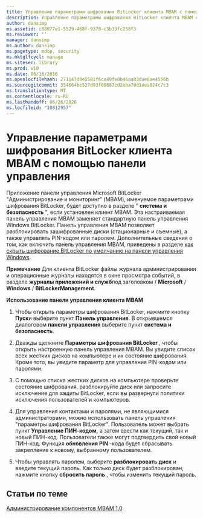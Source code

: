 ```yaml
---
title: Управление параметрами шифрования BitLocker клиента MBAM с помощью панели управления
description: Управление параметрами шифрования BitLocker клиента MBAM с помощью панели управления
author: dansimp
ms.assetid: c08077e1-5529-468f-9370-c3b33fc258f3
ms.reviewer: ''
manager: dansimp
ms.author: dansimp
ms.pagetype: mdop, security
ms.mktglfcycl: manage
ms.sitesec: library
ms.prod: w10
ms.date: 06/16/2016
ms.openlocfilehash: 271147d0e5581f6ce49fe0b46aa83dae6ae4556b
ms.sourcegitcommit: 354664bc527d93f80687cd2eba70d1eea024c7c3
ms.translationtype: MT
ms.contentlocale: ru-RU
ms.lasthandoff: 06/26/2020
ms.locfileid: "10812957"
---
```

# Управление параметрами шифрования BitLocker клиента MBAM с помощью панели управления


Приложение панели управления Microsoft BitLocker "Администрирование и мониторинг" (MBAM), именуемое параметрами шифрования BitLocker, будет доступно в разделе " **система и безопасность** ", если установлен клиент MBAM. Эта настраиваемая панель управления MBAM заменяет стандартную панель управления Windows BitLocker. Панель управления MBAM позволяет разблокировать зашифрованные диски (стационарные и съемные), а также управлять PIN-кодом или паролем. Дополнительные сведения о том, как включить панель управления MBAM, приведены в разделе [как скрыть шифрование BitLocker по умолчанию на панели управления Windows](how-to-hide-default-bitlocker-encryption-in-the-windows-control-panel.md).

**Примечание**  Для клиента BitLocker файлы журнала администрирования и операционные журналы находятся в окне просмотра событий, в разделе **журналы приложений и служб**под заголовком  /  **Microsoft**  /  **Windows**  /  **BitLockerManagement**.

 

**Использование панели управления клиента MBAM**

1.  Чтобы открыть параметры шифрования BitLocker, нажмите кнопку **Пуск**и выберите пункт **Панель управления**. В открывшемся диалоговом **панели управления** выберите пункт **система и безопасность**.

2.  Дважды щелкните **Параметры шифрования BitLocker** , чтобы открыть настроенную панель управления MBAM. Вы увидите список всех жестких дисков на компьютере и их состояние шифрования. Кроме того, вы увидите параметр для управления PIN-кодом или паролями.

3.  С помощью списка жестких дисков на компьютере проверьте состояние шифрования, разблокируйте диск или запросите исключение для защиты BitLocker, если вы развернули политики исключения пользователей и компьютеров.

4.  Для управления контактами и паролями, не являющимися администраторами, можно использовать панель управления "параметры шифрования BitLocker". Пользователь может выбрать пункт **Управление ПИН-кодом,** а затем ввести как текущий, так и новый ПИН-код. Пользователи также могут подтвердить свой новый ПИН-код. Функция **обновления PIN** -кода будет сбрасывать закрепление к новому, выбранному пользователем.

5.  Чтобы управлять паролем, выберите **разблокировать диск** и введите текущий пароль. Как только диск будет разблокирован, нажмите кнопку **сбросить пароль** , чтобы изменить текущий пароль.

## Статьи по теме


[Администрирование компонентов MBAM 1.0](administering-mbam-10-features.md)

 

 





